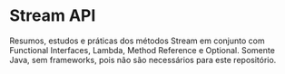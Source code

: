 # Stream API
Resumos, estudos e práticas dos métodos Stream em conjunto com Functional Interfaces, Lambda, Method Reference e Optional.
Somente Java, sem frameworks, pois não são necessários para este repositório.
